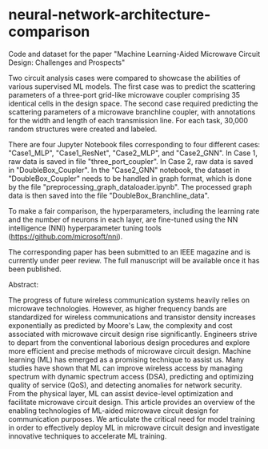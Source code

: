 # neural-network-architecture-comparison
Code and dataset for the paper "Machine Learning-Aided Microwave Circuit Design: Challenges and Prospects"


Two circuit analysis cases were compared to showcase the abilities of various supervised ML models. The first case was to predict the scattering parameters of a three-port grid-like microwave coupler comprising 35 identical cells in the design space. The second case required predicting the scattering parameters of a microwave branchline coupler, with annotations for the width and length of each transmission line. For each task, 30,000 random structures were created and labeled.

There are four Jupyter Notebook files corresponding to four different cases: "Case1_MLP", "Case1_ResNet", "Case2_MLP", and "Case2_GNN". In Case 1, raw data is saved in file "three_port_coupler". In Case 2, raw data is saved in "DoubleBox_Coupler". In the "Case2_GNN" notebook, the dataset in "DoubleBox_Coupler" needs to be handled in graph format, which is done by the file "preprocessing_graph_dataloader.ipynb". The processed graph data is then saved into the file "DoubleBox_Branchline_data".

To make a fair comparison, the hyperparameters, including the learning rate and the number of neurons in each layer, are fine-tuned using the NN intelligence (NNI) hyperparameter tuning tools (https://github.com/microsoft/nni).

The corresponding paper has been submitted to an IEEE magazine and is currently under peer review. The full manuscript will be available once it has been published.

Abstract:

The progress of future wireless communication systems heavily relies on microwave technologies. However, as higher frequency bands are standardized for wireless communications and transistor density increases exponentially as predicted by Moore's Law, the complexity and cost associated with microwave circuit design rise significantly. Engineers strive to depart from the conventional laborious design procedures and explore more efficient and precise methods of microwave circuit design. Machine learning (ML) has emerged as a promising technique to assist us. Many studies have shown that ML can improve wireless access by managing spectrum with dynamic spectrum access (DSA), predicting and optimizing quality of service (QoS), and detecting anomalies for network security. From the physical layer, ML can assist device-level optimization and facilitate microwave circuit design. This article provides an overview of the enabling technologies of ML-aided microwave circuit design for communication purposes. We articulate the critical need for model training in order to effectively deploy ML in microwave circuit design and investigate innovative techniques to accelerate ML training.
